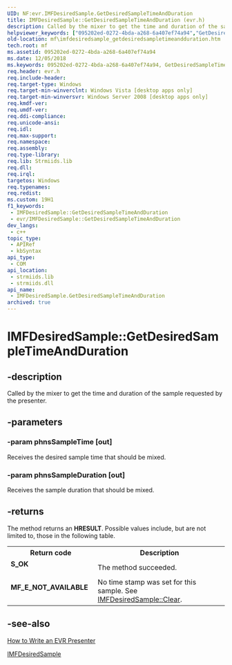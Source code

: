 ```yaml
---
UID: NF:evr.IMFDesiredSample.GetDesiredSampleTimeAndDuration
title: IMFDesiredSample::GetDesiredSampleTimeAndDuration (evr.h)
description: Called by the mixer to get the time and duration of the sample requested by the presenter.
helpviewer_keywords: ["095202ed-0272-4bda-a268-6a407ef74a94","GetDesiredSampleTimeAndDuration","GetDesiredSampleTimeAndDuration method [Media Foundation]","GetDesiredSampleTimeAndDuration method [Media Foundation]","IMFDesiredSample interface","IMFDesiredSample interface [Media Foundation]","GetDesiredSampleTimeAndDuration method","IMFDesiredSample.GetDesiredSampleTimeAndDuration","IMFDesiredSample::GetDesiredSampleTimeAndDuration","evr/IMFDesiredSample::GetDesiredSampleTimeAndDuration","mf.imfdesiredsample_getdesiredsampletimeandduration"]
old-location: mf\imfdesiredsample_getdesiredsampletimeandduration.htm
tech.root: mf
ms.assetid: 095202ed-0272-4bda-a268-6a407ef74a94
ms.date: 12/05/2018
ms.keywords: 095202ed-0272-4bda-a268-6a407ef74a94, GetDesiredSampleTimeAndDuration, GetDesiredSampleTimeAndDuration method [Media Foundation], GetDesiredSampleTimeAndDuration method [Media Foundation],IMFDesiredSample interface, IMFDesiredSample interface [Media Foundation],GetDesiredSampleTimeAndDuration method, IMFDesiredSample.GetDesiredSampleTimeAndDuration, IMFDesiredSample::GetDesiredSampleTimeAndDuration, evr/IMFDesiredSample::GetDesiredSampleTimeAndDuration, mf.imfdesiredsample_getdesiredsampletimeandduration
req.header: evr.h
req.include-header: 
req.target-type: Windows
req.target-min-winverclnt: Windows Vista [desktop apps only]
req.target-min-winversvr: Windows Server 2008 [desktop apps only]
req.kmdf-ver: 
req.umdf-ver: 
req.ddi-compliance: 
req.unicode-ansi: 
req.idl: 
req.max-support: 
req.namespace: 
req.assembly: 
req.type-library: 
req.lib: Strmiids.lib
req.dll: 
req.irql: 
targetos: Windows
req.typenames: 
req.redist: 
ms.custom: 19H1
f1_keywords:
 - IMFDesiredSample::GetDesiredSampleTimeAndDuration
 - evr/IMFDesiredSample::GetDesiredSampleTimeAndDuration
dev_langs:
 - c++
topic_type:
 - APIRef
 - kbSyntax
api_type:
 - COM
api_location:
 - strmiids.lib
 - strmiids.dll
api_name:
 - IMFDesiredSample.GetDesiredSampleTimeAndDuration
archived: true
---
```


# IMFDesiredSample::GetDesiredSampleTimeAndDuration


## -description

Called by the mixer to get the time and duration of the sample requested by the presenter.

## -parameters

### -param phnsSampleTime [out]

Receives the desired sample time that should be mixed.

### -param phnsSampleDuration [out]

Receives the sample duration that should be mixed.

## -returns

The method returns an <b>HRESULT</b>. Possible values include, but are not limited to, those in the following table.

<table>
<tr>
<th>Return code</th>
<th>Description</th>
</tr>
<tr>
<td width="40%">
<dl>
<dt><b>S_OK</b></dt>
</dl>
</td>
<td width="60%">
The method succeeded.

</td>
</tr>
<tr>
<td width="40%">
<dl>
<dt><b>MF_E_NOT_AVAILABLE</b></dt>
</dl>
</td>
<td width="60%">
No time stamp was set for this sample. See <a href="/windows/desktop/api/evr/nf-evr-imfdesiredsample-clear">IMFDesiredSample::Clear</a>.

</td>
</tr>
</table>

## -see-also

<a href="/windows/desktop/medfound/how-to-write-an-evr-presenter">How to Write an EVR Presenter</a>



<a href="/windows/desktop/api/evr/nn-evr-imfdesiredsample">IMFDesiredSample</a>